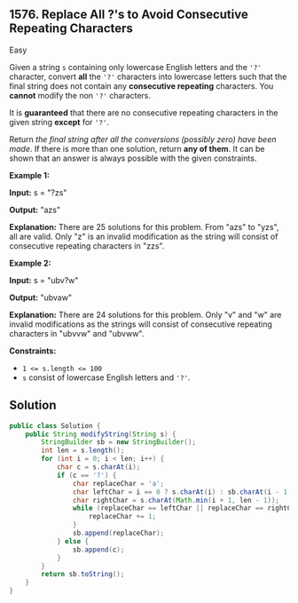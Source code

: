 ## 1576\. Replace All ?'s to Avoid Consecutive Repeating Characters

Easy

Given a string `s` containing only lowercase English letters and the `'?'` character, convert **all** the `'?'` characters into lowercase letters such that the final string does not contain any **consecutive repeating** characters. You **cannot** modify the non `'?'` characters.

It is **guaranteed** that there are no consecutive repeating characters in the given string **except** for `'?'`.

Return _the final string after all the conversions (possibly zero) have been made_. If there is more than one solution, return **any of them**. It can be shown that an answer is always possible with the given constraints.

**Example 1:**

**Input:** s = "?zs"

**Output:** "azs"

**Explanation:** There are 25 solutions for this problem. From "azs" to "yzs", all are valid. Only "z" is an invalid modification as the string will consist of consecutive repeating characters in "zzs".

**Example 2:**

**Input:** s = "ubv?w"

**Output:** "ubvaw"

**Explanation:** There are 24 solutions for this problem. Only "v" and "w" are invalid modifications as the strings will consist of consecutive repeating characters in "ubvvw" and "ubvww".

**Constraints:**

*   `1 <= s.length <= 100`
*   `s` consist of lowercase English letters and `'?'`.

## Solution

```java
public class Solution {
    public String modifyString(String s) {
        StringBuilder sb = new StringBuilder();
        int len = s.length();
        for (int i = 0; i < len; i++) {
            char c = s.charAt(i);
            if (c == '?') {
                char replaceChar = 'a';
                char leftChar = i == 0 ? s.charAt(i) : sb.charAt(i - 1);
                char rightChar = s.charAt(Math.min(i + 1, len - 1));
                while (replaceChar == leftChar || replaceChar == rightChar) {
                    replaceChar += 1;
                }
                sb.append(replaceChar);
            } else {
                sb.append(c);
            }
        }
        return sb.toString();
    }
}
```